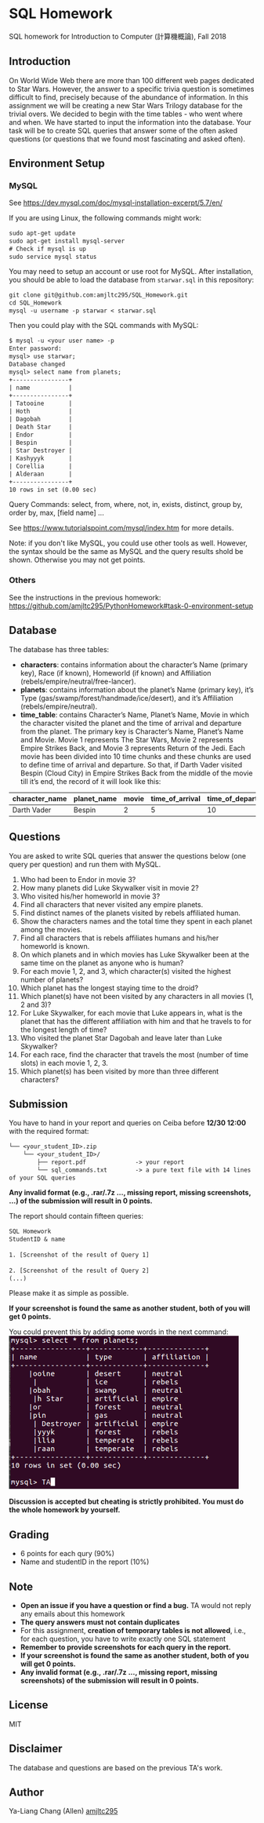 # SQL Homework
SQL homework for Introduction to Computer (計算機概論), Fall 2018

## Introduction

On World Wide Web there are more than 100 different web pages dedicated to Star Wars. However, the answer to a specific trivia question is sometimes difficult to find, precisely because of the abundance of information. In this assignment we will be creating a new Star Wars Trilogy database for the trivial overs. We decided to begin with the time tables - who went where and when. We have started to input the information into the database. Your task will be to create SQL queries that answer some of the often asked questions (or questions that we found most fascinating and asked often). 


## Environment Setup

### MySQL

See https://dev.mysql.com/doc/mysql-installation-excerpt/5.7/en/

If you are using Linux, the following commands might work:
```
sudo apt-get update
sudo apt-get install mysql-server
# Check if mysql is up
sudo service mysql status
```

You may need to setup an account or use root for MySQL.
After installation, you should be able to load the database from `starwar.sql` in this repository:
```
git clone git@github.com:amjltc295/SQL_Homework.git
cd SQL_Homework
mysql -u username -p starwar < starwar.sql
```

Then you could play with the SQL commands with MySQL:
```
$ mysql -u <your user name> -p
Enter password:
mysql> use starwar;
Database changed
mysql> select name from planets;
+----------------+
| name           |
+----------------+
| Tatooine       |
| Hoth           |
| Dagobah        |
| Death Star     |
| Endor          |
| Bespin         |
| Star Destroyer |
| Kashyyyk       |
| Corellia       |
| Alderaan       |
+----------------+
10 rows in set (0.00 sec)

```
Query Commands: select, from, where, not, in, exists, distinct, group by, order by, max, [field name] ...

See https://www.tutorialspoint.com/mysql/index.htm for more details.

Note: if you don't like MySQL, you could use other tools as well. However, the syntax should be the same as MySQL and the query results shold be shown. Otherwise you may not get points.

### Others

See the instructions in the previous homework: https://github.com/amjltc295/PythonHomework#task-0-environment-setup


## Database

The database has three tables:
* **characters**: contains information about the character’s Name (primary key), Race (if known), Homeworld (if known) and Affiliation (rebels/empire/neutral/free-lancer). 
* **planets**: contains information about the planet’s Name (primary key), it’s Type (gas/swamp/forest/handmade/ice/desert), and it’s Affiliation (rebels/empire/neutral). 
* **time_table**: contains Character’s Name, Planet’s Name, Movie in which the character visited the planet and the time of arrival and departure from the planet. The primary key is Character’s Name, Planet’s Name and Movie. Movie 1 represents The Star Wars, Movie 2 represents Empire Strikes Back, and Movie 3 represents Return of the Jedi. Each movie has been divided into 10 time chunks and these chunks are used to define time of arrival and departure. So that, if Darth Vader visited Bespin
(Cloud City) in Empire Strikes Back from the middle of the movie till it’s end, the record of it will look like this: 

| character_name | planet_name | movie | time_of_arrival | time_of_departure |
|----------------|-------------|-------|-----------------|-------------------|
| Darth Vader    | Bespin      | 2     | 5               | 10                |


## Questions
You are asked to write SQL queries that answer the questions below (one query per question) and run them with MySQL.
1. Who had been to Endor in movie 3? 
2. How many planets did Luke Skywalker visit in movie 2? 
3. Who visited his/her homeworld in movie 3? 
4. Find all characters that never visited any empire planets. 
5. Find distinct names of the planets visited by rebels affiliated human. 
6. Show the characters names and the total time they spent in each planet among the movies. 
7. Find all characters that is rebels affiliates humans and his/her homeworld is known. 
8. On which planets and in which movies has Luke Skywalker been at the same time on the planet as anyone who is human? 
9. For each movie 1, 2, and 3, which character(s) visited the highest number of planets? 
10. Which planet has the longest staying time to the droid? 
11. Which planet(s) have not been visited by any characters in all movies (1, 2 and 3)? 
12. For Luke Skywalker, for each movie that Luke appears in, what is the planet that has the different affiliation with him and that he travels to for the longest length of time?
13. Who visited the planet Star Dagobah and leave later than Luke Skywalker? 
14. For each race, find the character that travels the most (number of time slots) in each movie 1, 2, 3. 
15. Which planet(s) has been visited by more than three different characters?

## Submission
You have to hand in your report and queries on Ceiba before **12/30 12:00** with the required format:

```
└── <your_student_ID>.zip
	└── <your_student_ID>/
        ├── report.pdf              -> your report
        └── sql_commands.txt        -> a pure text file with 14 lines of your SQL queries

```
**Any invalid format (e.g., .rar/.7z ..., missing report, missing screenshots, ...) of the submission will result in 0 points.**

The report should contain fifteen queries: 
```
SQL Homework
StudentID & name

1. [Screenshot of the result of Query 1]

2. [Screenshot of the result of Query 2]
(...)
```
Please make it as simple as possible. 


**If your screenshot is found the same as another student, both of you will get 0 points.**

You could prevent this by adding some words in the next command:
![screenshot](images/screenshot.png)

**Discussion is accepted but cheating is strictly prohibited. You must do the whole homework by yourself.**


## Grading

* 6 points for each qury (90%)
* Name and studentID in the report (10%)

## Note
* **Open an issue if you have a question or find a bug.** TA would not reply any emails about this homework
* **The query answers must not contain duplicates**
* For this assignment, **creation of temporary tables is not allowed**, i.e., for each question, you have to write exactly one SQL statement
* **Remember to provide screenshots for each query in the report.**
* **If your screenshot is found the same as another student, both of you will get 0 points.**
* **Any invalid format (e.g., .rar/.7z ..., missing report, missing screenshots) of the submission will result in 0 points.**

## License

MIT


## Disclaimer

The database and questions are based on the previous TA's work.

## Author

Ya-Liang Chang (Allen) [amjltc295](https://github.com/amjltc295)
